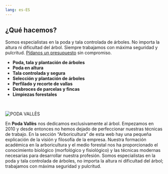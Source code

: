 ```yaml
---
lang: es-ES
---
```




## ¿Qué hacemos?

Somos especialistas en la poda y tala controlada de árboles. No importa la altura ni dificultad del árbol. Siempre trabajamos con máxima seguridad y pulcritud. [Pídanos un presupuesto](/contact) sin compromiso.

- **Poda, tala y plantación de árboles**
- **Poda en altura**
- **Tala controlada y segura**
- **Selección y plantación de árboles**
- **Perfilado y recorte de vallas**
- **Desbroces de parcelas y fincas**
- **Limpiezas forestales**

<br>
  
![PODA VALLÈS](/img/prune-1920x1200.jpeg)

En **Poda Vallès** nos dedicamos exclusivamente al árbol. Empezamos en 2010 y desde entonces no hemos dejado de perfeccionar nuestras técnicas de trabajo. En la sección “Arboricultura” de esta web hay una pequeña explicación de la visión y filosofía de la empresa. Nuestra formación académica en la arboricultura y el medio forestal nos ha proporcionado el conocimiento biológico (morfológico y fisiológico) y las técnicas modernas necesarias para desarrollar nuestra profesión. Somos especialistas en la poda y tala controlada de árboles, no importa la altura ni dificultad del árbol; trabajamos con máxima seguridad y pulcritud.
